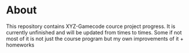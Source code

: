 # About
This repository contains XYZ-Gamecode cource project progress. It is currently unfinished and will be updated from times to times. Some if not most of it is not just the course program but my own improvements of it + homeworks
